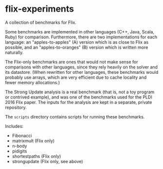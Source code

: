 flix-experiments
================

A collection of benchmarks for Flix.

Some benchmarks are implemented in other languages (C++, Java, Scala, Ruby) for
comparison. Furthermore, there are two implementations for each language: an
"apples-to-apples" (A) version which is as close to Flix as possible, and an
"apples-to-oranges" (B) version which is written more naturally.

The Flix-only benchmarks are ones that would not make sense for comparisons with
other languages, since they rely heavily on the solver and its datastore. (When
rewritten for other languages, these benchmarks would probably use arrays, which
are very efficient due to cache locality and fewer memory allocations.)

The Strong Update analysis is a real benchmark (that is, not a toy program or
contrived example), and was one of the benchmarks used for the PLDI 2016 Flix
paper. The inputs for the analysis are kept in a separate, private repository.

The `scripts` directory contains scripts for running these benchmarks.

Includes:

- Fibonacci
- matrixmult (Flix only)
- n-body
- pidigits
- shortestpaths (Flix only)
- strongupdate (Flix only, see above)
